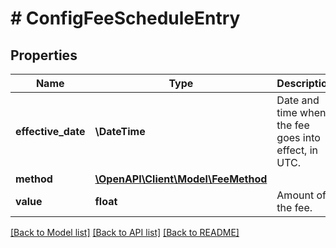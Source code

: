 # # ConfigFeeScheduleEntry

## Properties

Name | Type | Description | Notes
------------ | ------------- | ------------- | -------------
**effective_date** | **\DateTime** | Date and time when the fee goes into effect, in UTC. | [optional]
**method** | [**\OpenAPI\Client\Model\FeeMethod**](FeeMethod.md) |  |
**value** | **float** | Amount of the fee. |

[[Back to Model list]](../../README.md#models) [[Back to API list]](../../README.md#endpoints) [[Back to README]](../../README.md)
